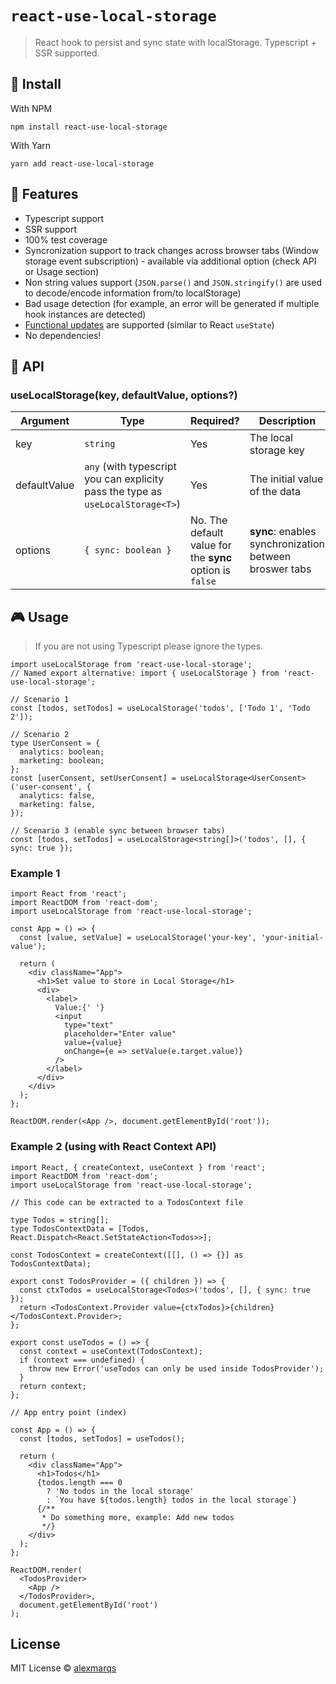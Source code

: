 # `react-use-local-storage`

> React hook to persist and sync state with localStorage. Typescript + SSR supported.

## 🔨 Install

With NPM

```shell
npm install react-use-local-storage
```

With Yarn

```shell
yarn add react-use-local-storage
```

## 🚀 Features

- Typescript support
- SSR support
- 100% test coverage
- Syncronization support to track changes across browser tabs (Window storage event subscription) - available via additional option (check API or Usage section)
- Non string values support (`JSON.parse()` and `JSON.stringify()` are used to decode/encode information from/to localStorage)
- Bad usage detection (for example, an error will be generated if multiple hook instances are detected)
- [Functional updates](https://reactjs.org/docs/hooks-reference.html#functional-updates) are supported (similar to React `useState`)
- No dependencies!

## 📄 API

### useLocalStorage(key, defaultValue, options?)

| Argument     | Type                                                                            | Required?                                                | Description                                            |
| ------------ | ------------------------------------------------------------------------------- | -------------------------------------------------------- | ------------------------------------------------------ |
| key          | `string`                                                                        | Yes                                                      | The local storage key                                  |
| defaultValue | `any` (with typescript you can explicity pass the type as `useLocalStorage<T>`) | Yes                                                      | The initial value of the data                          |
| options      | `{ sync: boolean }`                                                             | No. The default value for the **sync** option is `false` | **sync**: enables synchronization between broswer tabs |

## 🎮 Usage

> If you are not using Typescript please ignore the types.

```tsx
import useLocalStorage from 'react-use-local-storage';
// Named export alternative: import { useLocalStorage } from 'react-use-local-storage';

// Scenario 1
const [todos, setTodos] = useLocalStorage('todos', ['Todo 1', 'Todo 2']);

// Scenario 2
type UserConsent = {
  analytics: boolean;
  marketing: boolean;
};
const [userConsent, setUserConsent] = useLocalStorage<UserConsent>('user-consent', {
  analytics: false,
  marketing: false,
});

// Scenario 3 (enable sync between browser tabs)
const [todos, setTodos] = useLocalStorage<string[]>('todos', [], { sync: true });
```

### Example 1

```tsx
import React from 'react';
import ReactDOM from 'react-dom';
import useLocalStorage from 'react-use-local-storage';

const App = () => {
  const [value, setValue] = useLocalStorage('your-key', 'your-initial-value');

  return (
    <div className="App">
      <h1>Set value to store in Local Storage</h1>
      <div>
        <label>
          Value:{' '}
          <input
            type="text"
            placeholder="Enter value"
            value={value}
            onChange={e => setValue(e.target.value)}
          />
        </label>
      </div>
    </div>
  );
};

ReactDOM.render(<App />, document.getElementById('root'));
```

### Example 2 (using with React Context API)

```tsx
import React, { createContext, useContext } from 'react';
import ReactDOM from 'react-dom';
import useLocalStorage from 'react-use-local-storage';

// This code can be extracted to a TodosContext file

type Todos = string[];
type TodosContextData = [Todos, React.Dispatch<React.SetStateAction<Todos>>];

const TodosContext = createContext([[], () => {}] as TodosContextData);

export const TodosProvider = ({ children }) => {
  const ctxTodos = useLocalStorage<Todos>('todos', [], { sync: true });
  return <TodosContext.Provider value={ctxTodos}>{children}</TodosContext.Provider>;
};

export const useTodos = () => {
  const context = useContext(TodosContext);
  if (context === undefined) {
    throw new Error('useTodos can only be used inside TodosProvider');
  }
  return context;
};

// App entry point (index)

const App = () => {
  const [todos, setTodos] = useTodos();

  return (
    <div className="App">
      <h1>Todos</h1>
      {todos.length === 0
        ? 'No todos in the local storage'
        : `You have ${todos.length} todos in the local storage`}
      {/**
       * Do something more, example: Add new todos
       */}
    </div>
  );
};

ReactDOM.render(
  <TodosProvider>
    <App />
  </TodosProvider>,
  document.getElementById('root')
);
```

## License

MIT License © [alexmarqs](https://github.com/alexmarqs)
